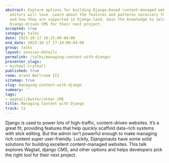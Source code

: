 ```yaml
---
abstract: Explore options for building Django-based content-managed websites that
  editors will love. Learn about the features and patterns necessary for content editing
  and how they are supported in Django-land. Gain the knowledge to select the best
  Django-driven CMS for their next project.
accepted: true
category: talks
date: 2023-10-17 16:25:00-04:00
end_date: 2023-10-17 17:10:00-04:00
group: talks
layout: session-details
permalink: /talks/managing-content-with-django/
presenter_slugs:
- michael-trythall
published: true
room: Grand Ballroom III
sitemap: true
slug: managing-content-with-django
summary: ''
tags:
- wagtail/butter/other CMS
title: Managing Content with Django
track: t1
---
```


Django is used to power lots of high-traffic, content-driven websites. It’s a great fit, providing features that help quickly scaffold data-rich systems with slick editing. But the admin isn’t powerful enough to make managing rich content super user-friendly. Luckily, Djangonauts have some solid solutions for building excellent content-managed websites. This talk explores Wagtail, django CMS, and other options and helps developers pick the right tool for their next project.
